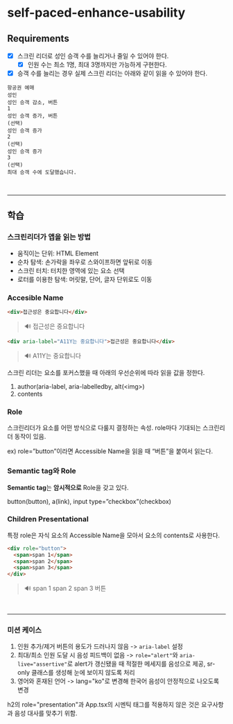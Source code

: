 # self-paced-enhance-usability

## Requirements

- [x] 스크린 리더로 성인 승객 수를 늘리거나 줄일 수 있어야 한다.
  - [x] 인원 수는 최소 1명, 최대 3명까지만 가능하게 구현한다.
- [x] 승객 수를 늘리는 경우 실제 스크린 리더는 아래와 같이 읽을 수 있어야 한다.

```
항공권 예매
성인
성인 승객 감소, 버튼
1
성인 승객 증가, 버튼
(선택)
성인 승객 증가
2
(선택)
성인 승객 증가
3
(선택)
최대 승객 수에 도달했습니다.
```

<br/>

---

## 학습

### 스크린리더가 앱을 읽는 방법

- 움직이는 단위: HTML Element
- 순차 탐색: 손가락을 좌우로 스와이프하면 앞뒤로 이동
- 스크린 터치: 터치한 영역에 있는 요소 선택
- 로터를 이용한 탐색: 머릿말, 단어, 글자 단위로도 이동

### Accesible Name

```html
<div>접근성은 중요합니다</div>
```

> 🔊 접근성은 중요합니다

```html
<div aria-label="A11Y는 중요합니다">접근성은 중요합니다</div>
```

> 🔊 A11Y는 중요합니다

스크린 리더는 요소를 포커스했을 때 아래의 우선순위에 따라 읽을 값을 정한다.

1. author(aria-label, aria-labelledby, alt(\<img\>)
2. contents

### Role

스크린리더가 요소를 어떤 방식으로 다룰지 결정하는 속성. role마다 기대되는 스크린리더 동작이 있음.

ex) role=”button”이라면 Accessible Name을 읽을 때 “버튼”을 붙여서 읽는다.

### Semantic tag와 Role

**Semantic tag**는 **암시적으로** Role을 갖고 있다.

button(button), a(link), input type=”checkbox”(checkbox)

### Children Presentational

특정 role은 자식 요소의 Accessible Name을 모아서 요소의 contents로 사용한다.

```html
<div role="button">
  <span>span 1</span>
  <span>span 2</span>
  <span>span 3</span>
</div>
```

> 🔊 span 1 span 2 span 3 버튼

<br/>

---

### 미션 케이스

1. 인원 추가/제거 버튼의 용도가 드러나지 않음 -> `aria-label` 설정
2. 최대/최소 인원 도달 시 음성 피드백이 없음 -> `role="alert"`와 `aria-live="assertive"`로 alert가 갱신됐을 때 적절한 메세지를 음성으로 제공, sr-only 클래스를 생성해 눈에 보이지 않도록 처리
3. 영어와 혼재된 언어 -> lang="ko"로 변경해 한국어 음성이 안정적으로 나오도록 변경

h2의 role="presentation"과 App.tsx의 시멘틱 태그를 적용하지 않은 것은 요구사항과 음성 대사를 맞추기 위함.
